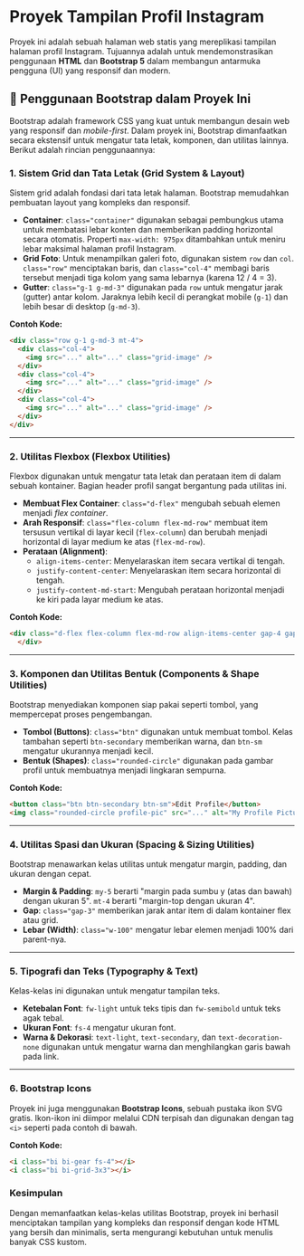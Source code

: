 # Proyek Tampilan Profil Instagram

Proyek ini adalah sebuah halaman web statis yang mereplikasi tampilan halaman profil Instagram. Tujuannya adalah untuk mendemonstrasikan penggunaan **HTML** dan **Bootstrap 5** dalam membangun antarmuka pengguna (UI) yang responsif dan modern.

## 🚀 Penggunaan Bootstrap dalam Proyek Ini

Bootstrap adalah framework CSS yang kuat untuk membangun desain web yang responsif dan *mobile-first*. Dalam proyek ini, Bootstrap dimanfaatkan secara ekstensif untuk mengatur tata letak, komponen, dan utilitas lainnya. Berikut adalah rincian penggunaannya:

### 1\. Sistem Grid dan Tata Letak (Grid System & Layout)

Sistem grid adalah fondasi dari tata letak halaman. Bootstrap memudahkan pembuatan layout yang kompleks dan responsif.

  - **Container**: `class="container"` digunakan sebagai pembungkus utama untuk membatasi lebar konten dan memberikan padding horizontal secara otomatis. Properti `max-width: 975px` ditambahkan untuk meniru lebar maksimal halaman profil Instagram.
  - **Grid Foto**: Untuk menampilkan galeri foto, digunakan sistem `row` dan `col`. `class="row"` menciptakan baris, dan `class="col-4"` membagi baris tersebut menjadi tiga kolom yang sama lebarnya (karena 12 / 4 = 3).
  - **Gutter**: `class="g-1 g-md-3"` digunakan pada `row` untuk mengatur jarak (gutter) antar kolom. Jaraknya lebih kecil di perangkat mobile (`g-1`) dan lebih besar di desktop (`g-md-3`).

**Contoh Kode:**

```html
<div class="row g-1 g-md-3 mt-4">
  <div class="col-4">
    <img src="..." alt="..." class="grid-image" />
  </div>
  <div class="col-4">
    <img src="..." alt="..." class="grid-image" />
  </div>
  <div class="col-4">
    <img src="..." alt="..." class="grid-image" />
  </div>
</div>
```

-----

### 2\. Utilitas Flexbox (Flexbox Utilities)

Flexbox digunakan untuk mengatur tata letak dan perataan item di dalam sebuah kontainer. Bagian header profil sangat bergantung pada utilitas ini.

  - **Membuat Flex Container**: `class="d-flex"` mengubah sebuah elemen menjadi *flex container*.
  - **Arah Responsif**: `class="flex-column flex-md-row"` membuat item tersusun vertikal di layar kecil (`flex-column`) dan berubah menjadi horizontal di layar medium ke atas (`flex-md-row`).
  - **Perataan (Alignment)**:
      - `align-items-center`: Menyelaraskan item secara vertikal di tengah.
      - `justify-content-center`: Menyelaraskan item secara horizontal di tengah.
      - `justify-content-md-start`: Mengubah perataan horizontal menjadi ke kiri pada layar medium ke atas.

**Contoh Kode:**

```html
<div class="d-flex flex-column flex-md-row align-items-center gap-4 gap-md-5">
  </div>
```

-----

### 3\. Komponen dan Utilitas Bentuk (Components & Shape Utilities)

Bootstrap menyediakan komponen siap pakai seperti tombol, yang mempercepat proses pengembangan.

  - **Tombol (Buttons)**: `class="btn"` digunakan untuk membuat tombol. Kelas tambahan seperti `btn-secondary` memberikan warna, dan `btn-sm` mengatur ukurannya menjadi kecil.
  - **Bentuk (Shapes)**: `class="rounded-circle"` digunakan pada gambar profil untuk membuatnya menjadi lingkaran sempurna.

**Contoh Kode:**

```html
<button class="btn btn-secondary btn-sm">Edit Profile</button>
<img class="rounded-circle profile-pic" src="..." alt="My Profile Picture" />
```

-----

### 4\. Utilitas Spasi dan Ukuran (Spacing & Sizing Utilities)

Bootstrap menawarkan kelas utilitas untuk mengatur margin, padding, dan ukuran dengan cepat.

  - **Margin & Padding**: `my-5` berarti "margin pada sumbu y (atas dan bawah) dengan ukuran 5". `mt-4` berarti "margin-top dengan ukuran 4".
  - **Gap**: `class="gap-3"` memberikan jarak antar item di dalam kontainer flex atau grid.
  - **Lebar (Width)**: `class="w-100"` mengatur lebar elemen menjadi 100% dari parent-nya.

-----

### 5\. Tipografi dan Teks (Typography & Text)

Kelas-kelas ini digunakan untuk mengatur tampilan teks.

  - **Ketebalan Font**: `fw-light` untuk teks tipis dan `fw-semibold` untuk teks agak tebal.
  - **Ukuran Font**: `fs-4` mengatur ukuran font.
  - **Warna & Dekorasi**: `text-light`, `text-secondary`, dan `text-decoration-none` digunakan untuk mengatur warna dan menghilangkan garis bawah pada link.

-----

### 6\. Bootstrap Icons

Proyek ini juga menggunakan **Bootstrap Icons**, sebuah pustaka ikon SVG gratis. Ikon-ikon ini diimpor melalui CDN terpisah dan digunakan dengan tag `<i>` seperti pada contoh di bawah.

**Contoh Kode:**

```html
<i class="bi bi-gear fs-4"></i>
<i class="bi bi-grid-3x3"></i>
```

### Kesimpulan

Dengan memanfaatkan kelas-kelas utilitas Bootstrap, proyek ini berhasil menciptakan tampilan yang kompleks dan responsif dengan kode HTML yang bersih dan minimalis, serta mengurangi kebutuhan untuk menulis banyak CSS kustom.